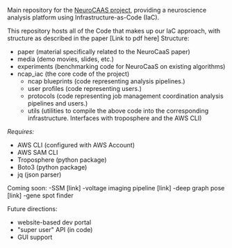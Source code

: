 Main repository for the [NeuroCAAS project](www.neurocaas.com "NeuroCAAS Homepage"), providing a neuroscience analysis platform using Infrastructure-as-Code (IaC).

This repository hosts all of the Code that makes up our IaC approach, with structure as described in the paper [Link to pdf here]
Structure: 
- paper (material specifically related to the NeuroCaaS paper)
- media (demo movies, slides, etc.)
- experiments (benchmarking code for NeuroCaaS on existing algorithms)
- ncap\_iac (the core code of the project)
    - ncap blueprints (code representing analysis pipelines.)
    - user profiles (code representing users.)
    - protocols (code representing job management coordination analysis pipelines and users.)
    - utils (utilities to compile the above code into the corresponding infrastructure. Interfaces with troposphere and the AWS CLI)


*Requires:*

- AWS CLI (configured with AWS Account)
- AWS SAM CLI
- Troposphere (python package)
- Boto3 (python package)
- jq (json parser)

Coming soon:
-SSM [link]
-voltage imaging pipeline [link]
-deep graph pose [link]
-gene spot finder

Future directions:
- website-based dev portal
- "super user" API (in code)
- GUI support 

